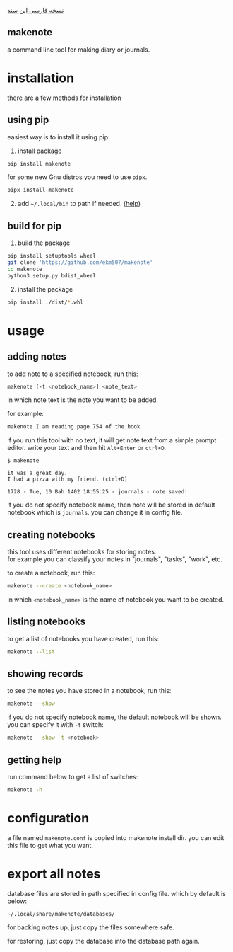 [نسخه فارسی این سند](./fa.README.md)

makenote
---

a command line tool for making diary or journals.

# installation

there are a few methods for installation

## using pip
easiest way is to install it using pip:

1. install package
```bash
pip install makenote
```

for some new Gnu distros you need to use `pipx`.

```bash
pipx install makenote
```

2. add `~/.local/bin` to path if needed. ([help](https://linuxize.com/post/how-to-add-directory-to-path-in-linux/))

## build for pip

1. build the package

```bash
pip install setuptools wheel
git clone 'https://github.com/ekm507/makenote'
cd makenote
python3 setup.py bdist_wheel

```

2. install the package
```bash
pip install ./dist/*.whl
```

# usage


## adding notes

to add note to a specified notebook, run this:
```bash
makenote [-t <notebook_name>] <note_text>
```

in which note text is the note you want to be added.

for example:
```bash
makenote I am reading page 754 of the book
```

if you run this tool with no text, it will get note text from a simple prompt editor. write your text and then hit `Alt+Enter` or `ctrl+D`.

```
$ makenote

it was a great day.
I had a pizza with my friend. (ctrl+D)

1728 - Tue, 10 Bah 1402 18:55:25 - journals - note saved!
```

if you do not specify notebook name, then note will be stored in default notebook which is `journals`. you can change it in config file.



## creating notebooks

this tool uses different notebooks for storing notes.  
for example you can classify your notes in "journals", "tasks", "work", etc.

to create a notebook, run this:
```bash
makenote --create <notebook_name>
```
in which `<notebook_name>` is the name of notebook you want to be created.

## listing notebooks

to get a list of notebooks you have created, run this:
```bash
makenote --list
```

## showing records

to see the notes you have stored in a notebook, run this:
```bash
makenote --show
```

if you do not specify notebook name, the default notebook will be shown. you can specify it with `-t` switch:

```bash
makenote --show -t <notebook>
```

## getting help

run command below to get a list of switches:

```bash
makenote -h
```

# configuration

a file named `makenote.conf` is copied into makenote install dir. you can edit this file to get what you want.

# export all notes
database files are stored in path specified in config file. which by default is below:

`~/.local/share/makenote/databases/`

for backing notes up, just copy the files somewhere safe.

for restoring, just copy the database into the database path again.
